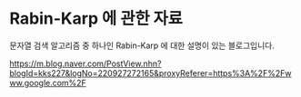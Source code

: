# Rabin-Karp 에 관한 자료

문자열 검색 알고리즘 중 하나인 Rabin-Karp 에 대한 설명이 있는 블로그입니다.

https://m.blog.naver.com/PostView.nhn?blogId=kks227&logNo=220927272165&proxyReferer=https%3A%2F%2Fwww.google.com%2F
